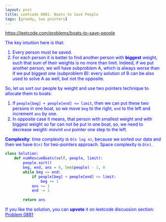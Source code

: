 ```yaml
---
layout: post
title: Leetcode 0881. Boats to Save People
tags: [greedy, two pointers]
---
```


<a href="https://leetcode.com/problems/boats-to-save-people"> <font color = blue>https://leetcode.com/problems/boats-to-save-people

The key intuition here is that:
1. Every person must be saved.
2. For each person it is better to find another person with **biggest** weight, such that sum of their weights is no more than limit. Indeed, if we put another person, we will have subproblem A, which is always worse than if we put biggest one (subproblem B): every solution of B can be also used to solve A as well, but not the opposite. 

So, let us sort our people by weight and use two pointers technique to allocate them to boats:
1. If `people[beg] + people[end] <= limit`, then we can put these two persons in one boat, so we move `beg` to the right, `end` to the left and increment `ans` by one.
2. In opposite case it means, that person with smallest weight and with biggest weight so far can not be put in one boat, so, we need to decrease weight: movint `end` pointer one step to the left.

**Complexity**: time complexity is `O(n log n)`, because we sorted our data and then we have `O(n)` for two-pointers approach. Space complexity is `O(n)`.

```python
class Solution:
    def numRescueBoats(self, people, limit):
        people.sort()
        beg, end, ans = 0, len(people) - 1, 0
        while beg <= end:
            if people[beg] + people[end] <= limit:
                beg += 1
            ans += 1
            end -= 1
                
        return ans
```

If you like the solution, you can **upvote** it on leetcode discussion section:<a href="https://leetcode.com/problems/boats-to-save-people/discuss/1014545/python-two-pointers-solution-explained"> <font color = blue>Problem 0881
